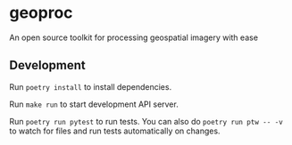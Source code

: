 # geoproc

An open source toolkit for processing geospatial imagery with ease

## Development

Run `poetry install` to install dependencies.

Run `make run` to start development API server.

Run `poetry run pytest` to run tests. You can also do `poetry run ptw -- -v` to
watch for files and run tests automatically on changes.
